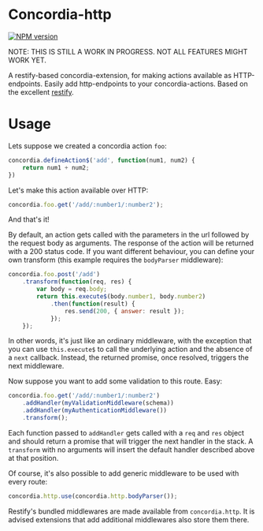 # Concordia-http
[![NPM version](https://badge.fury.io/js/concordia-http.svg)](http://badge.fury.io/js/concordia-http)

NOTE: THIS IS STILL A WORK IN PROGRESS. NOT ALL FEATURES MIGHT WORK YET.

A restify-based concordia-extension, for making actions available as HTTP-endpoints.
Easily add http-endpoints to your concordia-actions. Based on the excellent
[restify](http://mcavage.me/node-restify/).

# Usage

Lets suppose we created a concordia action `foo`:

```js
concordia.defineAction$('add', function(num1, num2) {
    return num1 + num2;
})
```

Let's make this action available over HTTP:

```js
concordia.foo.get('/add/:number1/:number2');
```

And that's it!

By default, an action gets called with the parameters in the url followed by the
request body as arguments. The response of the action will be returned with a
200 status code. If you want different behaviour, you can define your own
transform (this example requires the `bodyParser` middleware):

```js
concordia.foo.post('/add')
    .transform(function(req, res) {
        var body = req.body;
        return this.execute$(body.number1, body.number2)
            .then(function(result) {
                res.send(200, { answer: result });
            });
    });
```

In other words, it's just like an ordinary middleware, with the exception that
you can use `this.execute$` to call the underlying action and the absence of a
`next` callback. Instead, the returned promise, once resolved, triggers the next
middleware.

Now suppose you want to add some validation to this route. Easy:

```js
concordia.foo.get('/add/:number1/:number2')
    .addHandler(myValidationMiddleware(schema))
    .addHandler(myAuthenticationMiddleware())
    .transform();
```

Each function passed to `addHandler` gets called with a `req` and `res` object
and should return a promise that will trigger the next handler in the stack. A
`transform` with no arguments will insert the default handler described above at
that position.

Of course, it's also possible to add generic middleware to be used with every
route:

```js
concordia.http.use(concordia.http.bodyParser());
```

Restify's bundled middlewares are made available from `concordia.http`. It is
advised extensions that add additional middlewares also store them there.
